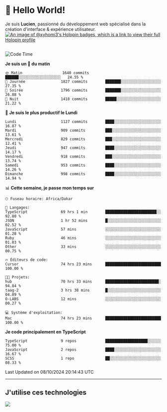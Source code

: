 # 👋 Hello World!

Je suis **Lucien**, passionné du développement web spécialisé dans la création d'interface & expérience utilisateur.
[![An image of @xyhomi3's Holopin badges, which is a link to view their full Holopin profile](https://holopin.me/xyhomi3)](https://holopin.io/@xyhomi3)

##

<!--START_SECTION:waka-->
![Code Time](http://img.shields.io/badge/Code%20Time-2%2C239%20hrs%2015%20mins-blue)

**Je suis un 🐤 du matin** 

```text
🌞 Matin                  1640 commits        ██████░░░░░░░░░░░░░░░░░░░   24.55 % 
🌆 Journée                1827 commits        ███████░░░░░░░░░░░░░░░░░░   27.35 % 
🌃 Soirée                 1796 commits        ███████░░░░░░░░░░░░░░░░░░   26.88 % 
🌙 Nuit                   1418 commits        █████░░░░░░░░░░░░░░░░░░░░   21.22 % 
```
📅 **Je suis le plus productif le Lundi** 

```text
Lundi                    1127 commits        ████░░░░░░░░░░░░░░░░░░░░░   16.87 % 
Mardi                    909 commits         ███░░░░░░░░░░░░░░░░░░░░░░   13.61 % 
Mercredi                 829 commits         ███░░░░░░░░░░░░░░░░░░░░░░   12.41 % 
Jeudi                    947 commits         ████░░░░░░░░░░░░░░░░░░░░░   14.17 % 
Vendredi                 918 commits         ███░░░░░░░░░░░░░░░░░░░░░░   13.74 % 
Samedi                   953 commits         ████░░░░░░░░░░░░░░░░░░░░░   14.26 % 
Dimanche                 998 commits         ████░░░░░░░░░░░░░░░░░░░░░   14.94 % 
```


📊 **Cette semaine, je passe mon temps sur** 

```text
🕑︎ Fuseau horaire: Africa/Dakar

💬 Langages: 
TypeScript               69 hrs 1 min        ███████████████████████░░   92.80 % 
JSON                     1 hr 52 mins        █░░░░░░░░░░░░░░░░░░░░░░░░   02.52 % 
JavaScript               57 mins             ░░░░░░░░░░░░░░░░░░░░░░░░░   01.28 % 
Ruby                     46 mins             ░░░░░░░░░░░░░░░░░░░░░░░░░   01.03 % 
Other                    33 mins             ░░░░░░░░░░░░░░░░░░░░░░░░░   00.75 % 

🔥 Éditeurs de code: 
Cursor                   74 hrs 23 mins      █████████████████████████   100.00 % 

🐱‍💻 Projets: 
hub                      70 hrs 33 mins      ████████████████████████░   94.84 % 
taag-2                   3 hrs 38 mins       █░░░░░░░░░░░░░░░░░░░░░░░░   04.89 % 
O-LABS                   12 mins             ░░░░░░░░░░░░░░░░░░░░░░░░░   00.27 % 

💻 Système d'exploitation: 
Mac                      74 hrs 23 mins      █████████████████████████   100.00 % 
```

**Je code principalement en TypeScript** 

```text
TypeScript               9 repos             ███████████████████░░░░░░   75.00 % 
JavaScript               2 repos             ████░░░░░░░░░░░░░░░░░░░░░   16.67 % 
SCSS                     1 repo              ██░░░░░░░░░░░░░░░░░░░░░░░   08.33 % 
```




 Last Updated on 08/10/2024 20:14:43 UTC
<!--END_SECTION:waka-->
---

## J'utilise ces technologies

<p align="left">
  <a href="https://skillicons.dev">
    <img src="https://skillicons.dev/icons?i=ts,js,md,scss,tailwind,react,docker,express,astro,vite,nextjs,vercel,figma,ableton" />
  </a>
</p>

